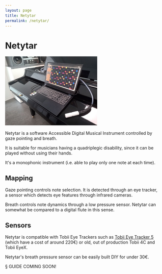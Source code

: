```yaml
---
layout: page
title: Netytar
permalink: /netytar/
---
```


# Netytar

<img title="" src="images/Netytar_comp.jpg" alt="Neeq" width="300" data-align="center">

Netytar is a software Accessible Digital Musical Instrument controlled by gaze pointing and breath.

It is suitable for musicians having a quadriplegic disability, since it can be played without using their hands.

It's a monophonic instrument (i.e. able to play only one note at each time).

## Mapping

Gaze pointing controls note selection. It is detected through an eye tracker, a sensor which detects eye features through infrared cameras.

Breath controls note dynamics through a low pressure sensor. Netytar can somewhat be compared to a digital flute in this sense.

## Sensors

Netytar is compatible with Tobii Eye Trackers such as [Tobii Eye Tracker 5](https://gaming.tobii.com/product/eye-tracker-5/) (which have a cost of around 220€) or old, out of production Tobii 4C and Tobii EyeX.

Netytar's breath pressure sensor can be easily built DIY for under 30€.

§ GUIDE COMING SOON!
